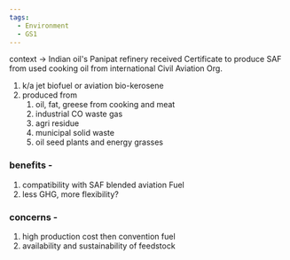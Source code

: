 ```yaml
---
tags:
  - Environment
  - GS1
---
```

context -> Indian oil's Panipat refinery received Certificate to produce SAF from used cooking oil from international Civil Aviation Org.
1. k/a jet biofuel or aviation bio-kerosene
2. produced from 
	1. oil, fat, greese from cooking and meat
	2. industrial CO waste gas
	3. agri residue
	4. municipal solid waste
	5. oil seed plants and energy grasses
### benefits -
1. compatibility with SAF blended aviation Fuel
2. less GHG, more flexibility?
### concerns - 
1. high production cost then convention fuel
2. availability and sustainability of feedstock
